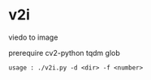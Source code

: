 # v2i

viedo to image

prerequire
        cv2-python
        tqdm
        glob



    usage : ./v2i.py -d <dir> -f <number>
